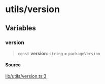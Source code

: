 # utils/version

## Variables

### version

> `const` **version**: `string` = `packageVersion`

#### Source

[lib/utils/version.ts:3](https://github.com/PufferFinance/puffer-sdk/blob/eca497d16ab6fc5ed47eb2db977f715df56cdbcf/lib/utils/version.ts#L3)
